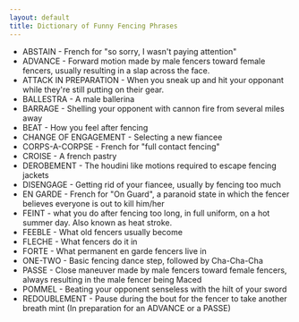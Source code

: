 ```yaml
---
layout: default
title: Dictionary of Funny Fencing Phrases
---
```


* ABSTAIN - French for "so sorry, I wasn't paying attention"
* ADVANCE - Forward motion made by male fencers toward female fencers, usually resulting in a slap across the face.
* ATTACK IN PREPARATION - When you sneak up and hit your opponant while they're still putting on their gear.
* BALLESTRA - A male ballerina
* BARRAGE - Shelling your opponent with cannon fire from several miles away
* BEAT - How you feel after fencing
* CHANGE OF ENGAGEMENT - Selecting a new fiancee
* CORPS-A-CORPSE - French for "full contact fencing"
* CROISE - A french pastry
* DEROBEMENT - The houdini like motions required to escape fencing jackets
* DISENGAGE - Getting rid of your fiancee, usually by fencing too much
* EN GARDE - French for "On Guard", a paranoid state in which the fencer believes everyone is out to kill him/her
* FEINT - what you do after fencing too long, in full uniform, on a hot summer day.  Also known as heat stroke.
* FEEBLE - What old fencers usually become
* FLECHE - What fencers do it in
* FORTE - What permanent en garde fencers live in
* ONE-TWO - Basic fencing dance step, followed by Cha-Cha-Cha
* PASSE - Close maneuver made by male fencers toward female fencers, always resulting in the male fencer being Maced
* POMMEL - Beating your opponent senseless with the hilt of your sword
* REDOUBLEMENT - Pause during the bout for the fencer to take another breath mint (In preparation for an ADVANCE or a PASSE)
